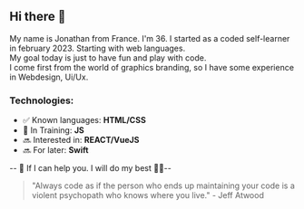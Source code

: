 ## Hi there 👋

My name is Jonathan from France. I'm 36. I started as a coded self-learner in february 2023. Starting with web languages.  
My goal today is just to have fun and play with code.  
I come first from the world of graphics branding, so I have some experience in Webdesign, Ui/Ux. 

<h3>Technologies:</h3>

<ul>
<li>✅ Known languages: <strong>HTML/CSS</strong> </li>
<li>🌱 In Training: <strong>JS</strong></li>
<li>🔜 Interested in: <strong>REACT/VueJS</strong></li>
<li>🔜 For later: <strong>Swift</strong></li>
</ul>

-- 💬 If I can help you. I will do my best 💪🏻--

>"Always code as if the person who ends up maintaining your code is a violent psychopath who knows where you live."  - Jeff Atwood




<!--
**LouGabian/LouGabian** is a ✨ _special_ ✨ repository because its `README.md` (this file) appears on your GitHub profile.

Here are some ideas to get you started:

- 🔭 I’m currently working on ...
- 🌱 I’m currently learning ...
- 👯 I’m looking to collaborate on ...
- 🤔 I’m looking for help with ...
- 💬 Ask me about ...
- 📫 How to reach me: ...
- 😄 Pronouns: ...
- ⚡ Fun fact: ...
-->
